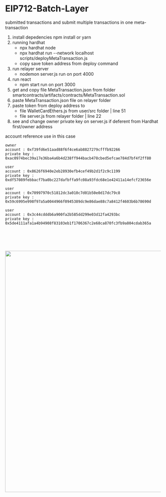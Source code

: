 # EIP712-Batch-Layer
submitted transactions and submit multiple transactions in one meta-transaction


1. install depedencies npm install or yarn
2. running hardhat 
    - npx hardhat node
    - npx hardhat run --network localhost scripts/deployMetaTransaction.js
    - copy save token address from deploy command
3. run relayer server
    - nodemon server.js run on port 4000
4. run react
    - npm start run on port 3000
5. get and copy file MetaTransaction.json from folder smartcontracts/artifacts/contracts/MetaTransaction.sol  
6. paste MetaTransaction.json file on relayer folder
7. paste token from deploy address to 
    - file WalletCardEthers.js from user/src folder  | line 51
    - file server.js from relayer folder | line 22
8. see and change owner private key on server.js if deferent from Hardhat first/owner address


account reference use in this case

    owner
    account : 0xf39fd6e51aad88f6f4ce6ab8827279cfffb92266
    private key : 0xac0974bec39a17e36ba4a6b4d238ff944bacb478cbed5efcae784d7bf4f2ff80
    
    user
    account : 0x8626f6940e2eb28930efb4cef49b2d1f2c9c1199
    private key : 0xdf57089febbacf7ba0bc227dafbffa9fc08a93fdc68e1e42411a14efcf23656e
    
    user
    account : 0x70997970c51812dc3a010c7d01b50e0d17dc79c8
    private key : 0x59c6995e998f97a5a0044966f0945389dc9e86dae88c7a8412f4603b6b78690d   
    
    user
    account : 0x3c44cdddb6a900fa2b585dd299e03d12fa4293bc
    private key : 0x5de4111afa1a4b94908f83103eb1f1706367c2e68ca870fc3fb9a804cdab365a
   
   
   
<div>
  <br><br><br>
 </div>

<br>
  <div align="center" >
<img  src="https://i.ibb.co/1smDBMB/screen.jpg"  width="780px"  />
</div>
